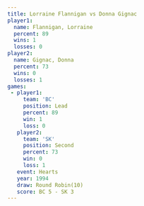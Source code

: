 ```yaml
---
title: Lorraine Flannigan vs Donna Gignac
player1:                   
  name: Flannigan, Lorraine
  percent: 89              
  wins: 1                  
  losses: 0                
player2:                   
  name: Gignac, Donna      
  percent: 73              
  wins: 0                  
  losses: 1                
games:
 - player1:        
     team: 'BC'    
     position: Lead
     percent: 89   
     win: 1        
     loss: 0       
   player2:          
     team: 'SK'      
     position: Second
     percent: 73     
     win: 0          
     loss: 1         
   event: Hearts        
   year: 1994           
   draw: Round Robin(10)
   score: BC 5 - SK 3   
---
```

